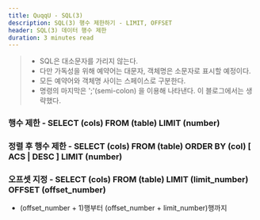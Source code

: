 ```yaml
---
title: QuqqU - SQL(3)
description: SQL(3) 행수 제한하기 - LIMIT, OFFSET
header: SQL(3) 데이터 행수 제한
duration: 3 minutes read
---
```


>- SQL은 대소문자를 가리지 않는다.
>- 다만 가독성을 위해 예약어는 대문자, 객체명은 소문자로 표시할 예정이다.
>- 모든 예약어와 객체명 사이는 스페이스로 구분한다.
>- 명령의 마지막은 ';'(semi-colon) 을 이용해 나타낸다. 이 블로그에서는 생략했다.

### 행수 제한 - SELECT (cols) FROM (table) LIMIT (number)

### 정렬 후 행수 제한 - SELECT (cols) FROM (table) ORDER BY (col) [ ACS | DESC ] LIMIT (number)

### 오프셋 지정 - SELECT (cols) FROM (table) LIMIT (limit_number) OFFSET (offset_number)
- (offset_number + 1)행부터 (offset_number + limit_number)행까지 
